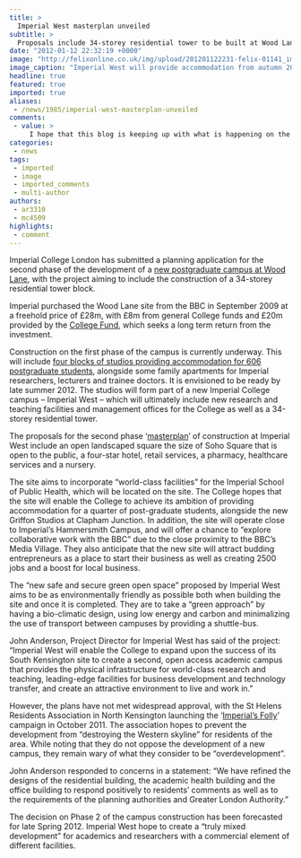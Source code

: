 ```yaml
---
title: >
  Imperial West masterplan unveiled
subtitle: >
  Proposals include 34-storey residential tower to be built at Wood Lane
date: "2012-01-12 22:32:19 +0000"
image: "http://felixonline.co.uk/img/upload/201201122231-felix-01141_imperial_vbuilddbase_2011-11-15_a_full.jpg"
image_caption: "Imperial West will provide accommodation from autumn 2012"
headline: true
featured: true
imported: true
aliases:
 - /news/1985/imperial-west-masterplan-unveiled
comments:
 - value: >
     I hope that this blog is keeping up with what is happening on the Imperial West development. The Phase 2 planning application was due to be approved in March 2012, but deferred (probably to spare Boris embarassment in the London Mayoral election). Then it was all set to be approved at the council's June 13th meeting. Yesterday we learned that the decision had again been deferred. Hammersmith &amp; Fulham have run into legal problems on a development at Shepherds Bush Market, and the two facts may not be unrelated. <br> <br>We do not oppose the academic content of the Phase 2 scheme. But there is far too high a density, mass, and scale for this part of London. The College Fund claims that two thirds will be 'College' rather than commercial, but the 'College' elements include a a lot of office space. And with a 35 storey resdential tower and a hotel, this is not what most people see as a 'campus'. <br> <br>There remains strong local opposition to the scheme, to which no significant changes have been made. The College
categories:
 - news
tags:
 - imported
 - image
 - imported_comments
 - multi-author
authors:
 - ar3310
 - mc4509
highlights:
 - comment
---
```


Imperial College London has submitted a planning application for the second phase of the development of a [new postgraduate campus at Wood Lane](http://www3.imperial.ac.uk/newcampus/whatis), with the project aiming to include the construction of a 34-storey residential tower block.

Imperial purchased the Wood Lane site from the BBC in September 2009 at a freehold price of £28m, with £8m from general College funds and £20m provided by the [College Fund](http://www3.imperial.ac.uk/collegefund), which seeks a long term return from the investment.

Construction on the first phase of the campus is currently underway. This will include [four blocks of studios providing accommodation for 606 postgraduate students](http://www.woodlanestudios.co.uk/), alongside some family apartments for Imperial researchers, lecturers and trainee doctors. It is envisioned to be ready by late summer 2012. The studios will form part of a new Imperial College campus – Imperial West – which will ultimately include new research and teaching facilities and management offices for the College as well as a 34-storey residential tower.

The proposals for the second phase ‘[masterplan](https://workspace.imperial.ac.uk/newcampus/public/publicExhibition.pdf)’ of construction at Imperial West include an open landscaped square the size of Soho Square that is open to the public, a four-star hotel, retail services, a pharmacy, healthcare services and a nursery.

The site aims to incorporate “world-class facilities” for the Imperial School of Public Health, which will be located on the site. The College hopes that the site will enable the College to achieve its ambition of providing accommodation for a quarter of post-graduate students, alongside the new Griffon Studios at Clapham Junction. In addition, the site will operate close to Imperial’s Hammersmith Campus, and will offer a chance to “explore collaborative work with the BBC” due to the close proximity to the BBC’s Media Village. They also anticipate that the new site will attract budding entrepreneurs as a place to start their business as well as creating 2500 jobs and a boost for local business.

The “new safe and secure green open space” proposed by Imperial West aims to be as environmentally friendly as possible both when building the site and once it is completed. They are to take a “green approach” by having a bio-climatic design, using low energy and carbon and minimalizing the use of transport between campuses by providing a shuttle-bus.

John Anderson, Project Director for Imperial West has said of the project: “Imperial West will enable the College to expand upon the success of its South Kensington site to create a second, open access academic campus that provides the physical infrastructure for world-class research and teaching, leading-edge facilities for business development and technology transfer, and create an attractive environment to live and work in.”

However, the plans have not met widespread approval, with the St Helens Residents Association in North Kensington launching the ‘[Imperial’s Folly](http://imperialfolly.org.uk/)’ campaign in October 2011. The association hopes to prevent the development from “destroying the Western skyline” for residents of the area. While noting that they do not oppose the development of a new campus, they remain wary of what they consider to be “overdevelopment”.

John Anderson responded to concerns in a statement: “We have refined the designs of the residential building, the academic health building and the office building to respond positively to residents’ comments as well as to the requirements of the planning authorities and Greater London Authority.”

The decision on Phase 2 of the campus construction has been forecasted for late Spring 2012. Imperial West hope to create a “truly mixed development” for academics and researchers with a commercial element of different facilities.
